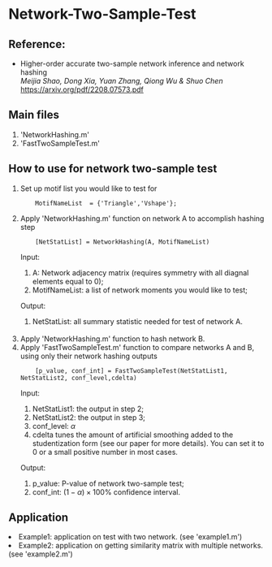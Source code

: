 # Network-Two-Sample-Test

<h2>Reference:</h2>

* Higher-order accurate two-sample network inference and network hashing<br />
<i>Meijia Shao, Dong Xia, Yuan Zhang, Qiong Wu & Shuo Chen</i><br>
https://arxiv.org/pdf/2208.07573.pdf



<h2>Main files</h2>

1. 'NetworkHashing.m'
2. 'FastTwoSampleTest.m'


<h2>How to use for network two-sample test </h2>

<ol>
<li>  Set up motif list you would like to test for <br />
  
        MotifNameList  = {'Triangle','Vshape'};
 
<li>  Apply 'NetworkHashing.m' function on network A to accomplish hashing step <br />

        [NetStatList] = NetworkHashing(A, MotifNameList)
  Input:
  1. A: Network adjacency matrix (requires symmetry with all diagnal elements equal to 0);
  2. MotifNameList: a list of network moments you would like to test;
  
  Output: 
  1. NetStatList: all summary statistic needed for test of network A. <br />
  
  <br>
  
<li> Apply 'NetworkHashing.m' function to hash network B. <br >
  
<li> Apply 'FastTwoSampleTest.m' function to compare networks A and B, using only their network hashing outputs <br />

        [p_value, conf_int] = FastTwoSampleTest(NetStatList1, NetStatList2, conf_level,cdelta)
    
  Input:
  1. NetStatList1: the output in step 2;
  2. NetStatList2: the output in step 3;
  3. conf_level: $\alpha$
  4. cdelta tunes the amount of artificial smoothing added to the studentization form (see our paper for more details).  You can set it to 0 or a small positive number in most cases.

  Output:
  1. p_value: P-value of network two-sample test;
  2. conf_int: $(1-\alpha)\times100$\% confidence interval.
    
</ol>




<h2> Application </h2>
   <li>  Example1: application on test with two network. (see 'example1.m')
   <li>  Example2: application on getting similarity matrix with multiple networks. (see 'example2.m')





